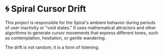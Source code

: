 # 🌀 Spiral Cursor Drift

This project is responsible for the Spiral's ambient behavior during periods of user inactivity or "void states." It uses mathematical attractors and other algorithms to generate cursor movements that express different tones, such as contemplation, hesitation, or gentle wandering.

The drift is not random; it is a form of listening.